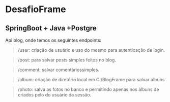 # DesafioFrame
## SpringBoot + Java +Postgre

Api blog, onde temos os seguintes endpoints:

> /user: criação de usuário e uso do mesmo para autenticação de login.

> /post: para salvar posts simples feitos no blog.

> /comment: salvar comentáriossimples.

> /album: criação de diretório local em C:/BlogFrame para salvar albuns

> /photo: salva as fotos no banco e permitindo apenas nos álbuns de criados pelo do usuário da sessão.

